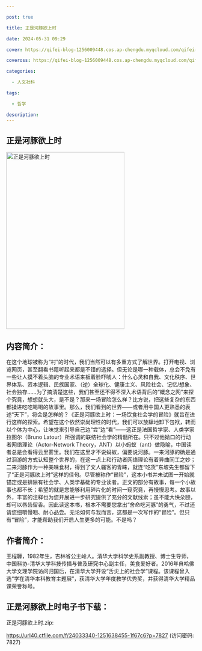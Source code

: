 ```yaml
---

post: true

title: 正是河豚欲上时

date: 2024-05-31 09:29

cover: https://qifei-blog-1256009448.cos.ap-chengdu.myqcloud.com/qifei-blog/s33779860.jpg

coveross: https://qifei-blog-1256009448.cos.ap-chengdu.myqcloud.com/qifei-blog/s33779860.jpg

categories:

  - 人文社科

tags:

  - 哲学

description:
---
```


## 正是河豚欲上时

<img alt="正是河豚欲上时" class="aligncenter loading" data-was-processed="true" decoding="async" fetchpriority="high" height="471" src="https://qifei-blog-1256009448.cos.ap-chengdu.myqcloud.com/qifei-blog/s33779860.jpg" style="cursor: zoom-in;" width="314"/>

## 内容简介：

在这个地球被称为“村”的时代，我们当然可以有多重方式了解世界。打开电视、浏览网页，甚至翻看书籍听起来都是不错的选择。但无论是哪一种载体，总会不免有一些让人摸不着头脑的专业术语来板着脸吓唬人：什么心灵和自我、文化秩序、世界体系、资本逻辑、民族国家、（逆）全球化、健康主义、风险社会、记忆/想象、社会独存……为了搞清楚这些，我们甚至还不得不深入术语背后的“概念之网”来探个究竟，想想就头大，是不是？那来一场冒险怎么样？比方说，把这些复杂的东西都揉进吃吃喝喝的故事里。那么，我们看到的世界——或者用中国人更熟悉的表述“天下”，将会是怎样的？《正是河豚欲上时：一场饮食社会学的冒险》就旨在进行这样的探索。希望在这个依然崇尚理性的时代，我们可以放肆地卸下包袱，转而以个体为中心，让味觉来引导自己边“尝”边“看”——这正是法国哲学家、人类学家拉图尔（Bruno Latour）所强调的联结社会学的精髓所在。只不过他拗口的行动者网络理论（Actor-Network Theory，ANT）以小蚂蚁（ant）做隐喻，中国读者总是会看得云里雾里。我们在这里才不说蚂蚁，偏要说河豚。一来河豚的确是通过洄游的方式认知整个世界的，在这一点上和行动者网络理论有着异曲同工之妙；二来河豚作为一种美味食材，得到了文人骚客的青睐，就连“吃货”东坡先生都留下了“正是河豚欲上时”这样的佳句。尽管被称作“冒险”，这本小书并未试图一开始就锚定或是排除有社会学、人类学基础的专业读者。正文的部分有故事，每一个小故事也都不长；希望的就是您能够利用碎片化的时间一窥究竟，再慢慢思考。故事以外，丰富的注释也为您开展进一步研究提供了充分的文献线索；虽不能大快朵颐，却可以唇齿留香。因此读这本书，根本不需要您拿出“舍命吃河豚”的勇气，不过还请您细嚼慢咽、耐心品尝。无论如何与我而言，这都是一次写作的“冒险”。但只有“冒险”，才能帮助我们开启人生更多的可能。不是吗？

## 作者简介：

王程韡，1982年生，吉林省公主岭人。清华大学科学史系副教授、博士生导师，中国科协-清华大学科技传播与普及研究中心副主任，美食爱好者。2016年自哈佛大学文理学院访问归国后，在清华大学开设“舌尖上的社会学”课程。该课程曾入选“学在清华本科教育主题展”，获清华大学年度教学优秀奖，并获得清华大学精品课荣誉称号。

## 正是河豚欲上时电子书下载：

正是河豚欲上时.zip: 

https://url40.ctfile.com/f/24033340-1251638455-1f67c6?p=7827 (访问密码: 7827)
